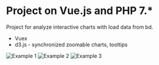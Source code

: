 # Project on Vue.js and PHP 7.* 
Project for analyze interactive charts with load data from bd. 

 - Vuex
 - d3.js - synchronized zoomable charts, tooltips
 
![Example 1](/graph_example_img1.png) 
![Example 2](/graph_example_img2.png) 
![Example 3](/graph_example_img2.png)

